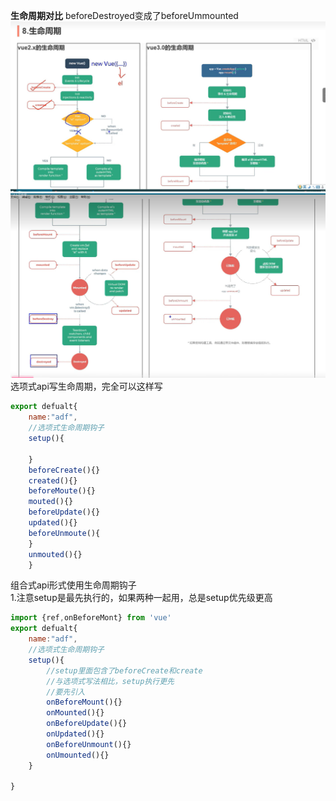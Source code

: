 **生命周期对比**
beforeDestroyed变成了beforeUmmounted
![alt text](image-3.png)
![alt text](image-2.png)
选项式api写生命周期，完全可以这样写
```js
export defualt{
    name:"adf",
    //选项式生命周期钩子
    setup(){
        
    }
    beforeCreate(){}
    created(){}
    beforeMoute(){}
    mouted(){}
    beforeUpdate(){}
    updated(){}
    beforeUnmoute(){
    }
    unmouted(){}
    }
```

组合式api形式使用生命周期钩子  
1.注意setup是最先执行的，如果两种一起用，总是setup优先级更高
```js
import {ref,onBeforeMont} from 'vue'
export defualt{
    name:"adf",
    //选项式生命周期钩子
    setup(){
        //setup里面包含了beforeCreate和create
        //与选项式写法相比，setup执行更先
        //要先引入
        onBeforeMount(){}
        onMounted(){}
        onBeforeUpdate(){}
        onUpdated(){}
        onBeforeUnmount(){}
        onUmounted(){}
    }

}
```